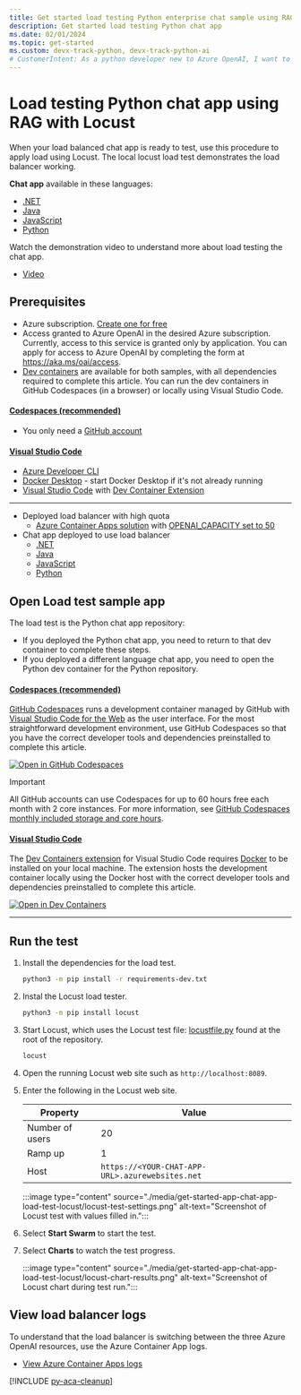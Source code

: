 ```yaml
---
title: Get started load testing Python enterprise chat sample using RAG
description: Get started load testing Python chat app 
ms.date: 02/01/2024
ms.topic: get-started
ms.custom: devx-track-python, devx-track-python-ai
# CustomerIntent: As a python developer new to Azure OpenAI, I want to load test my scaled app past rate limiting.
---
```


# Load testing Python chat app using RAG with Locust

When your load balanced chat app is ready to test, use this procedure to apply load using Locust. The local locust load test demonstrates the load balancer working. 

**Chat app** available in these languages:

* [.NET](/dotnet/azure/ai/get-started-app-chat-template)
* [Java](/azure/developer/java/quickstarts/get-started-app-chat-template)
* [JavaScript](/azure/developer/javascript/get-started-app-chat-template)
* [Python](/azure/developer/python/get-started-app-chat-template)

Watch the demonstration video to understand more about load testing the chat app. 
* [Video](https://www.youtube.com/watch?v=-oMqb6kBdDw)

## Prerequisites
* Azure subscription.  [Create one for free](https://azure.microsoft.com/free/ai-services?azure-portal=true) 
* Access granted to Azure OpenAI in the desired Azure subscription.
    Currently, access to this service is granted only by application. You can apply for access to Azure OpenAI by completing the form at https://aka.ms/oai/access.
* [Dev containers](https://containers.dev/) are available for both samples, with all dependencies required to complete this article. You can run the dev containers in GitHub Codespaces (in a browser) or locally using Visual Studio Code.
    
#### [Codespaces (recommended)](#tab/github-codespaces)
    
* You only need a [GitHub account](https://github.com/login)

#### [Visual Studio Code](#tab/visual-studio-code)

* [Azure Developer CLI](../azure-developer-cli/install-azd.md?tabs=winget-windows%2Cbrew-mac%2Cscript-linux&pivots=os-windows)
* [Docker Desktop](https://www.docker.com/products/docker-desktop/) - start Docker Desktop if it's not already running
* [Visual Studio Code](https://code.visualstudio.com/) with [Dev Container Extension](https://marketplace.visualstudio.com/items?itemName=ms-vscode-remote.remote-containers)
    
---

* Deployed load balancer with high quota
    * [Azure Container Apps solution](get-started-app-chat-scaling-with-azure-container-apps.md) with [OPENAI_CAPACITY set to 50](get-started-app-chat-scaling-with-azure-container-apps.md#configure-the-tokens-per-minute-quota-tpm)
* Chat app deployed to use load balancer
    * [.NET](/dotnet/azure/ai/get-started-app-chat-template)
    * [Java](/azure/developer/java/quickstarts/get-started-app-chat-template)
    * [JavaScript](/azure/developer/javascript/get-started-app-chat-template)
    * [Python](/azure/developer/python/get-started-app-chat-template)

## Open Load test sample app

The load test is the Python chat app repository:
* If you deployed the Python chat app, you need to return to that dev container to complete these steps.
* If you deployed a different language chat app, you need to open the Python dev container for the Python repository. 

#### [Codespaces (recommended)](#tab/github-codespaces)

[GitHub Codespaces](https://docs.github.com/codespaces) runs a development container managed by GitHub with [Visual Studio Code for the Web](https://code.visualstudio.com/docs/editor/vscode-web) as the user interface. For the most straightforward development environment, use GitHub Codespaces so that you have the correct developer tools and dependencies preinstalled to complete this article.

[![Open in GitHub Codespaces](https://github.com/codespaces/badge.svg)](https://codespaces.new/Azure-Samples/azure-search-openai-demo)

> [!IMPORTANT]
> All GitHub accounts can use Codespaces for up to 60 hours free each month with 2 core instances. For more information, see [GitHub Codespaces monthly included storage and core hours](https://docs.github.com/billing/managing-billing-for-github-codespaces/about-billing-for-github-codespaces#monthly-included-storage-and-core-hours-for-personal-accounts).

#### [Visual Studio Code](#tab/visual-studio-code)

The [Dev Containers extension](https://marketplace.visualstudio.com/items?itemName=ms-vscode-remote.remote-containers) for Visual Studio Code requires [Docker](https://docs.docker.com/) to be installed on your local machine. The extension hosts the development container locally using the Docker host with the correct developer tools and dependencies preinstalled to complete this article.

[![Open in Dev Containers](https://img.shields.io/static/v1?label=Dev%20Containers&message=Open&color=blue&logo=visualstudiocode)](https://vscode.dev/redirect?url=vscode://ms-vscode-remote.remote-containers/cloneInVolume?url=https://github.com/Azure-Samples/azure-search-openai-demo)

---

## Run the test

1. Install the dependencies for the load test.

    ```bash
    python3 -m pip install -r requirements-dev.txt
    ```

1. Instal the Locust load tester.

    ```bash
    python3 -m pip install locust
    ```

1. Start Locust, which uses the Locust test file: [locustfile.py](https://github.com/Azure-Samples/azure-search-openai-demo/blob/main/locustfile.py) found at the root of the repository.

    ```bash
    locust
    ```
1. Open the running Locust web site such as `http://localhost:8089`. 
1. Enter the following in the Locust web site.

    |Property|Value|
    |---|---|
    |Number of users|20|
    |Ramp up|1|
    |Host|`https://<YOUR-CHAT-APP-URL>.azurewebsites.net`|

    :::image type="content" source="./media/get-started-app-chat-app-load-test-locust/locust-test-settings.png" alt-text="Screenshot of Locust test with values filled in.":::

1. Select **Start Swarm** to start the test.
1. Select **Charts** to watch the test progress.

    :::image type="content" source="./media/get-started-app-chat-app-load-test-locust/locust-chart-results.png" alt-text="Screenshot of Locust chart during test run.":::

## View load balancer logs

To understand that the load balancer is switching between the three Azure OpenAI resources, use the Azure Container App logs. 

* [View Azure Container Apps logs](get-started-app-chat-scaling-with-azure-container-apps.md#stream-logs-to-see-the-load-balancer-results) 

[!INCLUDE [py-aca-cleanup](../intro/includes/scaling-load-balancer-cleanup-azure-container-apps.md)]